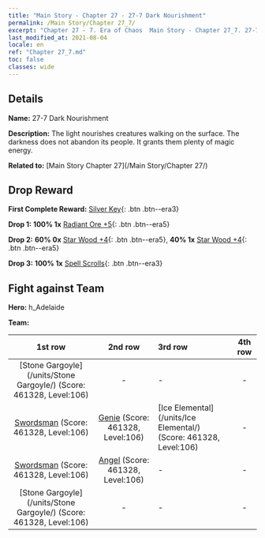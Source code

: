 ```yaml
---
title: "Main Story - Chapter 27 - 27-7 Dark Nourishment"
permalink: /Main Story/Chapter 27_7/
excerpt: "Chapter 27 - 7. Era of Chaos  Main Story - Chapter 27_7. 27-7 Dark Nourishment"
last_modified_at: 2021-08-04
locale: en
ref: "Chapter 27_7.md"
toc: false
classes: wide
---
```


## Details

 **Name:** 27-7 Dark Nourishment

 **Description:** The light nourishes creatures walking on the surface. The darkness does not abandon its people. It grants them plenty of magic energy.

 **Related to:** [Main Story Chapter 27](/Main Story/Chapter 27/)

## Drop Reward

 **First Complete Reward:** [Silver Key](/Items/con_693/){: .btn .btn--era3}

 **Drop 1:** **100% 1x** [Radiant Ore +5](/Items/mat_96/){: .btn .btn--era5}

 **Drop 2:** **60% 0x** [Star Wood +4](/Items/mat_90/){: .btn .btn--era5}, **40% 1x** [Star Wood +4](/Items/mat_90/){: .btn .btn--era5}

 **Drop 3:** **100% 1x** [Spell Scrolls](/Items/con_694/){: .btn .btn--era3}


## Fight against Team
 **Hero:** h_Adelaide

 **Team:**


  | 1st row | 2nd row | 3rd row | 4th row |
  |:----:|:----:|:----|:----:|
  | [Stone Gargoyle](/units/Stone Gargoyle/) (Score: 461328, Level:106)  | - | - | - |
  | [Swordsman](/units/Swordsman/) (Score: 461328, Level:106)  | [Genie](/units/Genie/) (Score: 461328, Level:106)  | [Ice Elemental](/units/Ice Elemental/) (Score: 461328, Level:106)  | - |
  | [Swordsman](/units/Swordsman/) (Score: 461328, Level:106)  | [Angel](/units/Angel/) (Score: 461328, Level:106)  | - | - |
  | [Stone Gargoyle](/units/Stone Gargoyle/) (Score: 461328, Level:106)  | - | - | - |


